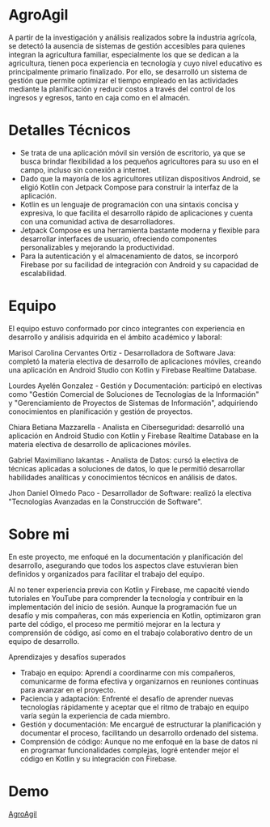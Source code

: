 # AgroAgil

A partir de la investigación y análisis realizados sobre la industria agrícola, se detectó la ausencia de sistemas de gestión accesibles para quienes integran la agricultura familiar, especialmente los que se dedican a la agricultura, tienen poca experiencia en tecnología y cuyo nivel educativo es principalmente primario finalizado. Por ello, se desarrolló un sistema de gestión que permite optimizar el tiempo empleado en las actividades mediante la planificación y reducir costos a través del control de los ingresos y egresos, tanto en caja como en el almacén.

# Detalles Técnicos

* Se trata de una aplicación móvil sin versión de escritorio, ya que se busca brindar flexibilidad a los pequeños agricultores para su uso en el campo, incluso sin conexión a internet.
* Dado que la mayoría de los agricultores utilizan dispositivos Android, se eligió Kotlin con Jetpack Compose para construir la interfaz de la aplicación.
* Kotlin es un lenguaje de programación con una sintaxis concisa y expresiva, lo que facilita el desarrollo rápido de aplicaciones y cuenta con una comunidad activa de desarrolladores.
* Jetpack Compose es una herramienta bastante moderna y flexible para desarrollar interfaces de usuario, ofreciendo componentes personalizables y mejorando la productividad.
* Para la autenticación y el almacenamiento de datos, se incorporó Firebase por su facilidad de integración con Android y su capacidad de escalabilidad.

# Equipo

El equipo estuvo conformado por cinco integrantes con experiencia en desarrollo y análisis adquirida en el ámbito académico y laboral:

Marisol Carolina Cervantes Ortiz - Desarrolladora de Software Java: completó la materia electiva de desarrollo de aplicaciones móviles, creando una aplicación en Android Studio con Kotlin y Firebase Realtime Database.

Lourdes Ayelén Gonzalez - Gestión y Documentación: participó en electivas como "Gestión Comercial de Soluciones de Tecnologías de la Información" y "Gerenciamiento de Proyectos de Sistemas de Información", adquiriendo conocimientos en planificación y gestión de proyectos.

Chiara Betiana Mazzarella - Analista en Ciberseguridad: desarrolló una aplicación en Android Studio con Kotlin y Firebase Realtime Database en la materia electiva de desarrollo de aplicaciones móviles.

Gabriel Maximiliano Iakantas - Analista de Datos: cursó la electiva de técnicas aplicadas a soluciones de datos, lo que le permitió desarrollar habilidades analíticas y conocimientos técnicos en análisis de datos.

Jhon Daniel Olmedo Paco - Desarrollador de Software: realizó la electiva "Tecnologías Avanzadas en la Construcción de Software".

# Sobre mi
En este proyecto, me enfoqué en la documentación y planificación del desarrollo, asegurando que todos los aspectos clave estuvieran bien definidos y organizados para facilitar el trabajo del equipo.

Al no tener experiencia previa con Kotlin y Firebase, me capacité viendo tutoriales en YouTube para comprender la tecnología y contribuir en la implementación del inicio de sesión. Aunque la programación fue un desafío y mis compañeras, con más experiencia en Kotlin, optimizaron gran parte del código, el proceso me permitió mejorar en la lectura y comprensión de código, así como en el trabajo colaborativo dentro de un equipo de desarrollo.

Aprendizajes y desafíos superados

* Trabajo en equipo: Aprendí a coordinarme con mis compañeros, comunicarme de forma efectiva y organizarnos en reuniones continuas para avanzar en el proyecto.
* Paciencia y adaptación: Enfrenté el desafío de aprender nuevas tecnologías rápidamente y aceptar que el ritmo de trabajo en equipo varía según la experiencia de cada miembro.
* Gestión y documentación: Me encargué de estructurar la planificación y documentar el proceso, facilitando un desarrollo ordenado del sistema.
* Comprensión de código: Aunque no me enfoqué en la base de datos ni en programar funcionalidades complejas, logré entender mejor el código en Kotlin y su integración con Firebase.

# Demo

[AgroAgil](https://youtu.be/Ymr7t6_AjjY) 

